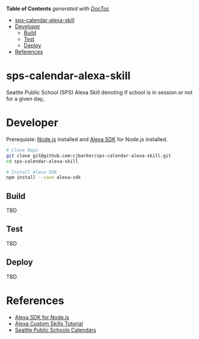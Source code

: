 <!-- START doctoc generated TOC please keep comment here to allow auto update -->
<!-- DON'T EDIT THIS SECTION, INSTEAD RE-RUN doctoc TO UPDATE -->
**Table of Contents**  *generated with [DocToc](https://github.com/thlorenz/doctoc)*

- [sps-calendar-alexa-skill](#sps-calendar-alexa-skill)
- [Developer](#developer)
  - [Build](#build)
  - [Test](#test)
  - [Deploy](#deploy)
- [References](#references)

<!-- END doctoc generated TOC please keep comment here to allow auto update -->

# sps-calendar-alexa-skill
Seattle Public School (SPS) Alexa Skill denoting if school is in session or not for a given day,.

# Developer
Prerequiste: [Node.js](https://nodejs.org/en/download/) installed and [Alexa SDK](https://github.com/alexa/alexa-skills-kit-sdk-for-nodejs) for Node.js installed.

```sh
# Clone Repo
git clone git@github.com:cjbarker/sps-calendar-alexa-skill.git
cd sps-calendar-alexa-skill

# Install Alexa SDK
npm install --save alexa-sdk
```
## Build 
TBD

## Test
TBD

## Deploy
TBD

# References
* [Alexa SDK for Node.js](https://github.com/alexa/alexa-skills-kit-sdk-for-nodejs)
* [Alexa Custom Skills Tutorial]()
* [Seattle Public Schools Calendars](https://www.seattleschools.org/district/calendars)
